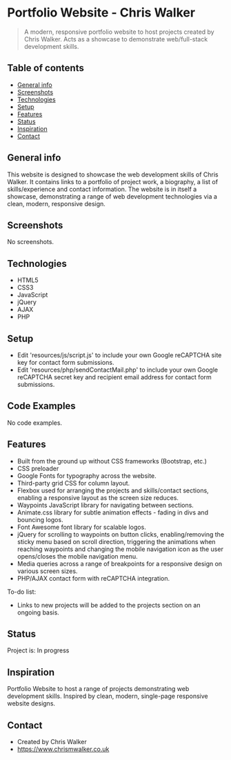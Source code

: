 # Portfolio Website - Chris Walker
> A modern, responsive portfolio website to host projects created by Chris Walker. Acts as a showcase to demonstrate web/full-stack development skills.

## Table of contents
* [General info](#general-info)
* [Screenshots](#screenshots)
* [Technologies](#technologies)
* [Setup](#setup)
* [Features](#features)
* [Status](#status)
* [Inspiration](#inspiration)
* [Contact](#contact)

## General info
This website is designed to showcase the web development skills of Chris Walker. It contains links to a portfolio of project work, a biography, a list of skills/experience and contact information. The website is in itself a showcase, demonstrating a range of web development technologies via a clean, modern, responsive design.

## Screenshots
No screenshots.

## Technologies
* HTML5
* CSS3
* JavaScript
* jQuery
* AJAX
* PHP

## Setup
* Edit 'resources/js/script.js' to include your own Google reCAPTCHA site key for contact form submissions.
* Edit 'resources/php/sendContactMail.php' to include your own Google reCAPTCHA secret key and recipient email address for contact form submissions.

## Code Examples
No code examples.

## Features
* Built from the ground up without CSS frameworks (Bootstrap, etc.)
* CSS preloader
* Google Fonts for typography across the website.
* Third-party grid CSS for column layout.
* Flexbox used for arranging the projects and skills/contact sections, enabling a responsive layout as the screen size reduces.
* Waypoints JavaScript library for navigating between sections.
* Animate.css library for subtle animation effects - fading in divs and bouncing logos.
* Font Awesome font library for scalable logos.
* jQuery for scrolling to waypoints on button clicks, enabling/removing the sticky menu based on scroll direction, triggering the animations when reaching waypoints and changing the mobile navigation icon as the user opens/closes the mobile navigation menu.
* Media queries across a range of breakpoints for a responsive design on various screen sizes.
* PHP/AJAX contact form with reCAPTCHA integration.

To-do list:
* Links to new projects will be added to the projects section on an ongoing basis.

## Status
Project is: In progress

## Inspiration
Portfolio Website to host a range of projects demonstrating web development skills. Inspired by clean, modern, single-page responsive website designs.

## Contact
* Created by Chris Walker
* https://www.chrismwalker.co.uk

